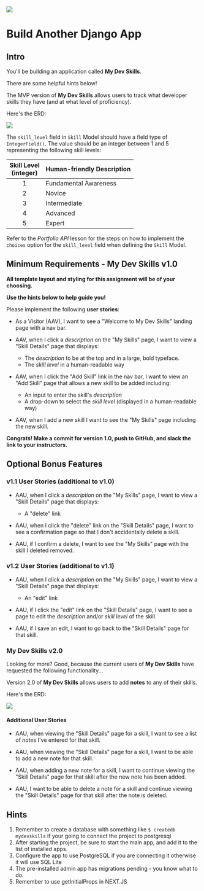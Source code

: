 <img src="https://i.imgur.com/6YTRrdC.png">

# Build Another Django App

## Intro

You'll be building an application called **My Dev Skills**.

There are some helpful hints below!

The MVP version of **My Dev Skills** allows users to track what developer skills they have (and at what level of proficiency).

Here's the ERD:

<img src="https://i.imgur.com/uCbeloQ.png">

The `skill_level` field in `Skill` Model should have a field type of `IntegerField()`.  The value should be an integer between 1 and 5 representing the following skill levels:

| Skill Level<br>(integer) | Human-friendly Description |
|:-:|---|
| 1 | Fundamental Awareness |
| 2 | Novice |
| 3 | Intermediate |
| 4 | Advanced |
| 5 | Expert |

Refer to the _Portfolio API_ lesson for the steps on how to implement the `choices` option for the `skill_level` field when defining the `Skill` Model.

## Minimum Requirements - My Dev Skills v1.0

**All template layout and styling for this assignment will be of your choosing.**

**Use the hints below to help guide you!**

Please implement the following **user stories**:

- As a Visitor (AAV), I want to see a "Welcome to My Dev Skills" landing page with a nav bar.

- AAV, when I click a _description_ on the "My Skills" page, I want to view a "Skill Details" page that displays:
	- The _description_ to be at the top and in a large, bold typeface.
	- The _skill level_ in a human-readable way

- AAV, when I click the "Add Skill" link in the nav bar, I want to view an "Add Skill" page that allows a new skill to be added including:
	- An input to enter the skill's _description_
	- A drop-down to select the _skill level_ (displayed in a human-readable way)

- AAV, when I add a new skill I want to see the "My Skills" page including the new skill.

**Congrats! Make a commit for version 1.0, push to GitHub, and slack the link to your instructors.**

## Optional Bonus Features

### v1.1 User Stories (additional to v1.0)

- AAU, when I click a _description_ on the "My Skills" page, I want to view a "Skill Details" page that displays:
	- A "delete" link

- AAU, when I click the "delete" link on the "Skill Details" page, I want to see a confirmation page so that I don't accidentally delete a skill.

- AAU, if I confirm a delete, I want to see the "My Skills" page with the skill I deleted removed.

### v1.2 User Stories (additional to v1.1)

- AAU, when I click a _description_ on the "My Skills" page, I want to view a "Skill Details" page that displays:
	- An "edit" link

- AAU, if I click the "edit" link on the "Skill Details" page, I want to see a page to edit the _description_ and/or _skill level_ of the skill.

- AAU, if I save an edit, I want to go back to the "Skill Details" page for that skill.

### My Dev Skills v2.0

Looking for more?  Good, because the current users of **My Dev Skills** have requested the following functionality...

Version 2.0 of **My Dev Skills** allows users to add **notes** to any of their skills.

Here's the ERD:

<img src="https://i.imgur.com/lEB20xh.png">

#### Additional User Stories

- AAU, when viewing the "Skill Details" page for a skill, I want to see a list of _notes_ I've entered for that skill.

- AAU, when viewing the "Skill Details" page for a skill, I want to be able to add a new note for that skill.

- AAU, when adding a new note for a skill, I want to continue viewing the "Skill Details" page for that skill after the new note has been added.

- AAU, I want to be able to delete a note for a skill and continue viewing the "Skill Details" page for that skill after the note is deleted.

## Hints

1. Remember to create a database with something like `$ createdb mydevskills` if your going to connect the project to postgresql
2. After starting the project, be sure to start the main app, and add it to the list of installed apps.
3. Configure the app to use PostgreSQL if you are connecting it otherwise it will use SQL Lite
4. The pre-installed admin app has migrations pending - you know what to do.
5. Remember to use getInitialProps in NEXT.JS
